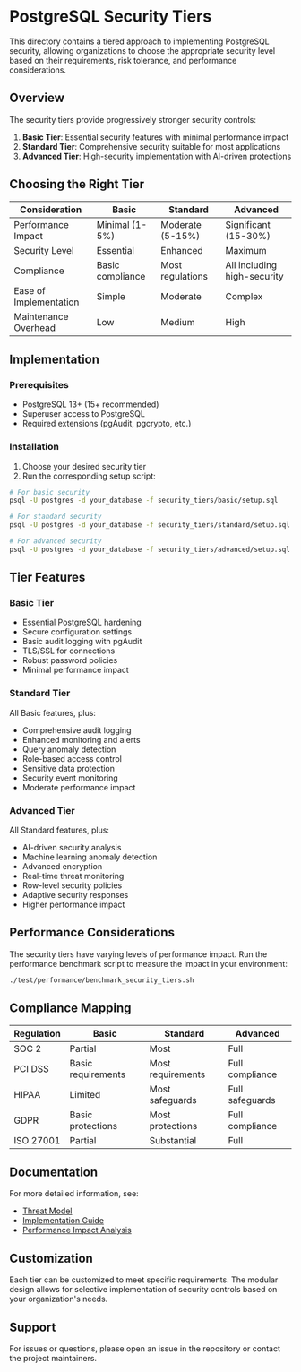 # PostgreSQL Security Tiers

This directory contains a tiered approach to implementing PostgreSQL security, allowing organizations to choose the appropriate security level based on their requirements, risk tolerance, and performance considerations.

## Overview

The security tiers provide progressively stronger security controls:

1. **Basic Tier**: Essential security features with minimal performance impact
2. **Standard Tier**: Comprehensive security suitable for most applications
3. **Advanced Tier**: High-security implementation with AI-driven protections

## Choosing the Right Tier

| Consideration | Basic | Standard | Advanced |
|---------------|-------|----------|----------|
| Performance Impact | Minimal (1-5%) | Moderate (5-15%) | Significant (15-30%) |
| Security Level | Essential | Enhanced | Maximum |
| Compliance | Basic compliance | Most regulations | All including high-security |
| Ease of Implementation | Simple | Moderate | Complex |
| Maintenance Overhead | Low | Medium | High |

## Implementation

### Prerequisites

- PostgreSQL 13+ (15+ recommended)
- Superuser access to PostgreSQL
- Required extensions (pgAudit, pgcrypto, etc.)

### Installation

1. Choose your desired security tier
2. Run the corresponding setup script:

```bash
# For basic security
psql -U postgres -d your_database -f security_tiers/basic/setup.sql

# For standard security
psql -U postgres -d your_database -f security_tiers/standard/setup.sql

# For advanced security
psql -U postgres -d your_database -f security_tiers/advanced/setup.sql
```

## Tier Features

### Basic Tier

- Essential PostgreSQL hardening
- Secure configuration settings
- Basic audit logging with pgAudit
- TLS/SSL for connections
- Robust password policies
- Minimal performance impact

### Standard Tier

All Basic features, plus:
- Comprehensive audit logging
- Enhanced monitoring and alerts
- Query anomaly detection
- Role-based access control
- Sensitive data protection
- Security event monitoring
- Moderate performance impact

### Advanced Tier

All Standard features, plus:
- AI-driven security analysis
- Machine learning anomaly detection
- Advanced encryption
- Real-time threat monitoring
- Row-level security policies
- Adaptive security responses
- Higher performance impact

## Performance Considerations

The security tiers have varying levels of performance impact. Run the performance benchmark script to measure the impact in your environment:

```bash
./test/performance/benchmark_security_tiers.sh
```

## Compliance Mapping

| Regulation | Basic | Standard | Advanced |
|------------|-------|----------|----------|
| SOC 2 | Partial | Most | Full |
| PCI DSS | Basic requirements | Most requirements | Full compliance |
| HIPAA | Limited | Most safeguards | Full safeguards |
| GDPR | Basic protections | Most protections | Full compliance |
| ISO 27001 | Partial | Substantial | Full |

## Documentation

For more detailed information, see:
- [Threat Model](docs/THREAT_MODEL.md)
- [Implementation Guide](docs/IMPLEMENTATION.md)
- [Performance Impact Analysis](docs/PERFORMANCE.md)

## Customization

Each tier can be customized to meet specific requirements. The modular design allows for selective implementation of security controls based on your organization's needs.

## Support

For issues or questions, please open an issue in the repository or contact the project maintainers. 
